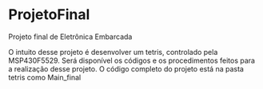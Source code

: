 # ProjetoFinal
Projeto final de Eletrônica Embarcada

O intuito desse projeto é desenvolver um tetris, controlado pela MSP430F5529.
Será disponível os códigos e os procedimentos feitos para a realização desse projeto. 
O código completo do projeto está na pasta tetris como Main_final
